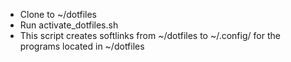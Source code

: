 - Clone to ~/dotfiles
- Run activate_dotfiles.sh
- This script creates softlinks from ~/dotfiles to ~/.config/ for the programs located in ~/dotfiles
